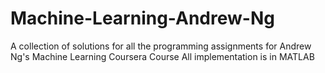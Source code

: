 # Machine-Learning-Andrew-Ng
A collection of solutions for all the programming assignments for Andrew Ng's Machine Learning Coursera Course
All implementation is in MATLAB
